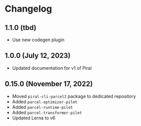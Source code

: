 # Changelog

## 1.1.0 (tbd)

- Use new codegen plugin

## 1.0.0 (July 12, 2023)

- Updated documentation for v1 of Piral

## 0.15.0 (November 17, 2022)

- Moved `piral-cli-parcel2` package to dedicated repository
- Added `parcel-optimizer-pilet`
- Added `parcel-runtime-pilet`
- Added `parcel-transformer-pilet`
- Updated Lerna to v6
